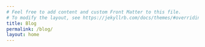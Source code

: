 ```yaml
---
# Feel free to add content and custom Front Matter to this file.
# To modify the layout, see https://jekyllrb.com/docs/themes/#overriding-theme-defaults
title: Blog
permalink: /blog/
layout: home
---
```

